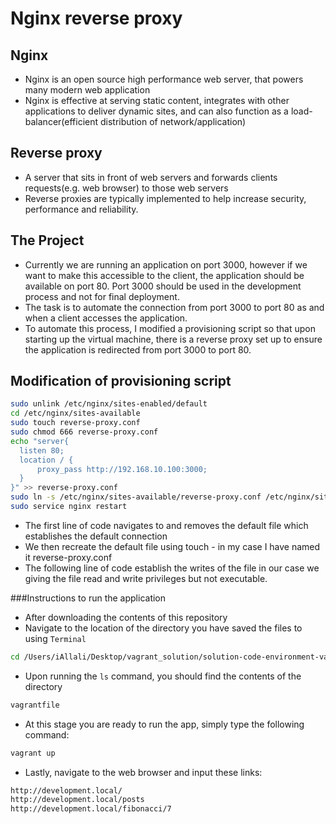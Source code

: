 # Nginx reverse proxy

## Nginx
- Nginx is an open source high performance web server, that powers many modern web application
- Nginx is effective at serving static content, integrates with other applications to deliver dynamic sites, and can also function as a load-balancer(efficient distribution of network/application)

## Reverse proxy
- A server that sits in front of web servers and forwards clients requests(e.g. web browser) to those web servers
- Reverse proxies are typically implemented to help increase security, performance and reliability.

## The Project
- Currently we are running an application on port 3000, however if we want to make this accessible to the client, the application should be available on port 80. Port 3000 should be used in the development process and not for final deployment.
- The task is to automate the connection from port 3000 to port 80 as and when a client accesses the application.
- To automate this process, I modified a provisioning script so that upon starting up the virtual machine, there is a reverse proxy set up to ensure the application is redirected from port 3000 to port 80.

## Modification of provisioning script
```bash
sudo unlink /etc/nginx/sites-enabled/default
cd /etc/nginx/sites-available
sudo touch reverse-proxy.conf
sudo chmod 666 reverse-proxy.conf
echo "server{
  listen 80;
  location / {
      proxy_pass http://192.168.10.100:3000;
  }
}" >> reverse-proxy.conf
sudo ln -s /etc/nginx/sites-available/reverse-proxy.conf /etc/nginx/sites-enabled/reverse-proxy.conf
sudo service nginx restart
```
- The first line of code navigates to and removes the default file which establishes the default connection
- We then recreate the default file using touch - in my case I have named it reverse-proxy.conf
- The following line of code establish the writes of the file in our case we giving the file read and write privileges but not executable.

###Instructions to run the application 
 - After downloading the contents of this repository
 - Navigate to the location of the directory you have saved the files to using `Terminal`
 ```bash
cd /Users/iAllali/Desktop/vagrant_solution/solution-code-environment-vars
 ```
- Upon running the `ls` command, you should find the contents of the directory 
```bash
vagrantfile
```
- At this stage you are ready to run the app, simply type the following command:
```bash
vagrant up
```
- Lastly, navigate to the web browser and input these links:
```bash
http://development.local/
http://development.local/posts
http://development.local/fibonacci/7
```